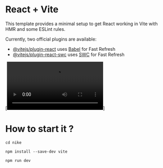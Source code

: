 # React + Vite

This template provides a minimal setup to get React working in Vite with HMR and some ESLint rules.

Currently, two official plugins are available:

- [@vitejs/plugin-react](https://github.com/vitejs/vite-plugin-react/blob/main/packages/plugin-react/README.md) uses [Babel](https://babeljs.io/) for Fast Refresh
- [@vitejs/plugin-react-swc](https://github.com/vitejs/vite-plugin-react-swc) uses [SWC](https://swc.rs/) for Fast Refresh

[![Watch the video](https://github.com/HUAN-TW/nike/blob/main/src/assets/%E8%9E%A2%E5%B9%95%E9%8C%84%E5%BD%B1%202023-09-23%2020.08.15.mov)]

# How to start it ?

```
cd nike
```

```
npm install --save-dev vite
```

```
npm run dev
```
